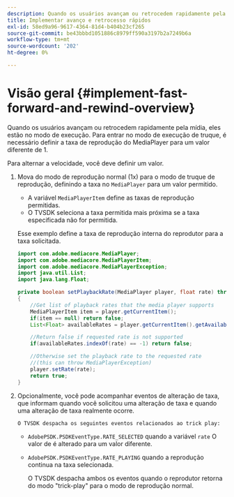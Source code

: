 ```yaml
---
description: Quando os usuários avançam ou retrocedem rapidamente pela mídia, eles estão no modo de execução. Para entrar no modo de execução de truque, é necessário definir a taxa de reprodução do MediaPlayer para um valor diferente de 1.
title: Implementar avanço e retrocesso rápidos
exl-id: 58ed9a96-9617-4364-81d4-b404b23cf265
source-git-commit: be43bbbd1051886c8979ff590a3197b2a7249b6a
workflow-type: tm+mt
source-wordcount: '202'
ht-degree: 0%

---
```


# Visão geral {#implement-fast-forward-and-rewind-overview}

Quando os usuários avançam ou retrocedem rapidamente pela mídia, eles estão no modo de execução. Para entrar no modo de execução de truque, é necessário definir a taxa de reprodução do MediaPlayer para um valor diferente de 1.

Para alternar a velocidade, você deve definir um valor.

1. Mova do modo de reprodução normal (1x) para o modo de truque de reprodução, definindo a taxa no `MediaPlayer` para um valor permitido.

   * A variável `MediaPlayerItem` define as taxas de reprodução permitidas.
   * O TVSDK seleciona a taxa permitida mais próxima se a taxa especificada não for permitida.

   Esse exemplo define a taxa de reprodução interna do reprodutor para a taxa solicitada.

   ```java
   import com.adobe.mediacore.MediaPlayer; 
   import com.adobe.mediacore.MediaPlayerItem; 
   import com.adobe.mediacore.MediaPlayerException; 
   import java.util.List; 
   import java.lang.Float; 
   
   private boolean setPlaybackRate(MediaPlayer player, float rate) throws MediaPlayerException  
   { 
       //Get list of playback rates that the media player supports 
       MediaPlayerItem item = player.getCurrentItem(); 
       if(item == null) return false; 
       List<Float> availableRates = player.getCurrentItem().getAvailablePlaybackRates(); 
   
       //Return false if requested rate is not supported 
       if(availableRates.indexOf(rate) == -1) return false; 
   
       //Otherwise set the playback rate to the requested rate  
       //(this can throw MediaPlayerException) 
       player.setRate(rate); 
       return true; 
   }
   ```

1. Opcionalmente, você pode acompanhar eventos de alteração de taxa, que informam quando você solicitou uma alteração de taxa e quando uma alteração de taxa realmente ocorre.

       O TVSDK despacha os seguintes eventos relacionados ao trick play:
   
   * `AdobePSDK.PSDKEventType.RATE_SELECTED` quando a variável `rate` O valor de é alterado para um valor diferente.

   * `AdobePSDK.PSDKEventType.RATE_PLAYING` quando a reprodução continua na taxa selecionada.

      O TVSDK despacha ambos os eventos quando o reprodutor retorna do modo &quot;trick-play&quot; para o modo de reprodução normal.
